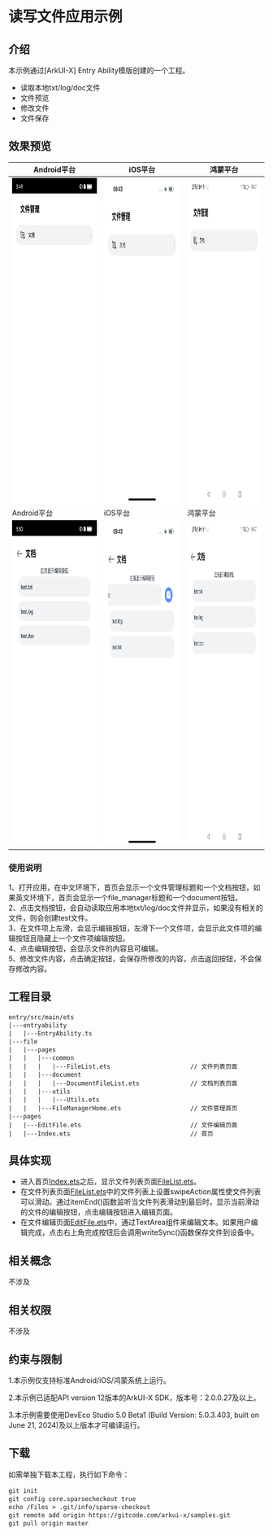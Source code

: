 # 读写文件应用示例
## 介绍
本示例通过[ArkUI-X] Entry Ability模版创建的一个工程。
+ 读取本地txt/log/doc文件
+ 文件预览
+ 修改文件
+ 文件保存

## 效果预览
| Android平台                                                               | iOS平台                                                    | 鸿蒙平台                                                               |
|-------------------------------------------------------------------------|----------------------------------------------------------|--------------------------------------------------------------------|
| <img src=screenshots/apk_1.png width=300 height=640 />                  | <img src=screenshots/ios_1.png width=300 height=640 />   | <img src=screenshots/oh_1.png width=300 height=640 />              |
| Android平台                                                               | iOS平台                                                    | 鸿蒙平台                                                               |
| <img src=screenshots/apk_2.png width=300 height=640 />                  | <img src=screenshots/ios_2.png width=300 height=640 />   | <img src=screenshots/oh_2.png width=300 height=640 />              |
### 使用说明

1、打开应用，在中文环境下，首页会显示一个文件管理标题和一个文档按钮，如果英文环境下，首页会显示一个file_manager标题和一个document按钮。<br>
2、点击文档按钮，会自动读取应用本地txt/log/doc文件并显示，如果没有相关的文件，则会创建test文件。<br>
3、在文件项上左滑，会显示编辑按钮，左滑下一个文件项，会显示此文件项的编辑按钮且隐藏上一个文件项编辑按钮。<br>
4、点击编辑按钮，会显示文件的内容且可编辑。<br>
5、修改文件内容，点击确定按钮，会保存所修改的内容，点击返回按钮，不会保存修改内容。<br>
## 工程目录
```
entry/src/main/ets
|---entryability
|   |---EntryAbility.ts
|---file
|   |---pages
|   |   |---common
|   |   |   |---FileList.ets                      // 文件列表页面
|   |   |---document
|   |   |   |---DocumentFileList.ets              // 文档列表页面
|   |   |---utils
|   |   |   |---Utils.ets
|   |   |---FileManagerHome.ets                   // 文件管理首页
|---pages
|   |---EditFile.ets                              // 文件编辑页面
|   |---Index.ets                                 // 首页
```
## 具体实现
* 进入首页[Index.ets](entry/src/main/ets/pages/Index.ets)之后，显示文件列表页面[FileList.ets](entry/src/main/ets/file/pages/common/FileList.ets)。
* 在文件列表页面[FileList.ets](entry/src/main/ets/file/pages/common/FileList.ets)中的文件列表上设置swipeAction属性使文件列表可以滑动。通过itemEnd()函数监听当文件列表滑动到最后时，显示当前滑动的文件的编辑按钮，点击编辑按钮进入编辑页面。
* 在文件编辑页面[EditFile.ets](entry/src/main/ets/pages/EditFile.ets)中，通过TextArea组件来编辑文本。如果用户编辑完成，点击右上角完成按钮后会调用writeSync()函数保存文件到设备中。

## 相关概念

不涉及

## 相关权限

不涉及

## 约束与限制

1.本示例仅支持标准Android/iOS/鸿蒙系统上运行。

2.本示例已适配API version 12版本的ArkUI-X SDK，版本号：2.0.0.27及以上。

3.本示例需要使用DevEco Studio 5.0 Beta1 (Build Version: 5.0.3.403, built on June 21, 2024)及以上版本才可编译运行。

## 下载

如需单独下载本工程，执行如下命令：
```
git init
git config core.sparsecheckout true
echo /Files > .git/info/sparse-checkout
git remote add origin https://gitcode.com/arkui-x/samples.git
git pull origin master
```